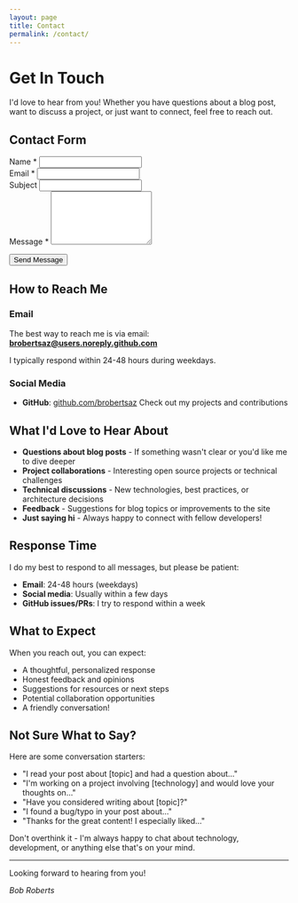 ```yaml
---
layout: page
title: Contact
permalink: /contact/
---
```


# Get In Touch

I'd love to hear from you! Whether you have questions about a blog post, want to discuss a project, or just want to connect, feel free to reach out.

## Contact Form

<form action="https://formspree.io/f/xqadodyj" method="POST" class="contact-form">
  <div class="form-group">
    <label for="name">Name *</label>
    <input type="text" name="name" id="name" required>
  </div>
  
  <div class="form-group">
    <label for="email">Email *</label>
    <input type="email" name="email" id="email" required>
  </div>
  
  <div class="form-group">
    <label for="subject">Subject</label>
    <input type="text" name="subject" id="subject">
  </div>
  
  <div class="form-group">
    <label for="message">Message *</label>
    <textarea name="message" id="message" rows="6" required></textarea>
  </div>
  
  <button type="submit" class="submit-btn">Send Message</button>
</form>

## How to Reach Me

### Email
The best way to reach me is via email:
**[brobertsaz@users.noreply.github.com](mailto:brobertsaz@users.noreply.github.com)**

I typically respond within 24-48 hours during weekdays.

### Social Media

- **GitHub**: [github.com/brobertsaz](https://github.com/brobertsaz)
  Check out my projects and contributions

## What I'd Love to Hear About

- **Questions about blog posts** - If something wasn't clear or you'd like me to dive deeper
- **Project collaborations** - Interesting open source projects or technical challenges
- **Technical discussions** - New technologies, best practices, or architecture decisions
- **Feedback** - Suggestions for blog topics or improvements to the site
- **Just saying hi** - Always happy to connect with fellow developers!

## Response Time

I do my best to respond to all messages, but please be patient:

- **Email**: 24-48 hours (weekdays)
- **Social media**: Usually within a few days
- **GitHub issues/PRs**: I try to respond within a week

## What to Expect

When you reach out, you can expect:

- A thoughtful, personalized response
- Honest feedback and opinions
- Suggestions for resources or next steps
- Potential collaboration opportunities
- A friendly conversation!

## Not Sure What to Say?

Here are some conversation starters:

- "I read your post about [topic] and had a question about..."
- "I'm working on a project involving [technology] and would love your thoughts on..."
- "Have you considered writing about [topic]?"
- "I found a bug/typo in your post about..."
- "Thanks for the great content! I especially liked..."

Don't overthink it - I'm always happy to chat about technology, development, or anything else that's on your mind.

---

Looking forward to hearing from you!

*Bob Roberts*
